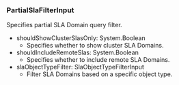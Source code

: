 ### PartialSlaFilterInput
Specifies partial SLA Domain query filter.

- shouldShowClusterSlasOnly: System.Boolean
  - Specifies whether to show cluster SLA Domains.
- shouldIncludeRemoteSlas: System.Boolean
  - Specifies whether to include remote SLA Domains.
- slaObjectTypeFilter: SlaObjectTypeFilterInput
  - Filter SLA Domains based on a specific object type.
